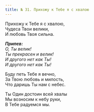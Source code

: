 ```yaml
---
title: № 31. Прихожу к Тебе я с хвалою
---
```


Прихожу к Тебе я с хвалою,  
Чудеса Твои велики,  
И любовь Твоя сильна.

*__Припев:__  
О, Ты велик!  
Ты прекрасен и велик!  
И другого нет как Ты!  
И другого нет как Ты!*

Буду петь Тебе я вечно,  
За Твою любовь и милость,  
Что даришь Ты нам с небес.

Ты Один достоин всей хвалы  
Мы возносим к небу руки,  
В Тебе радуемся мы.
